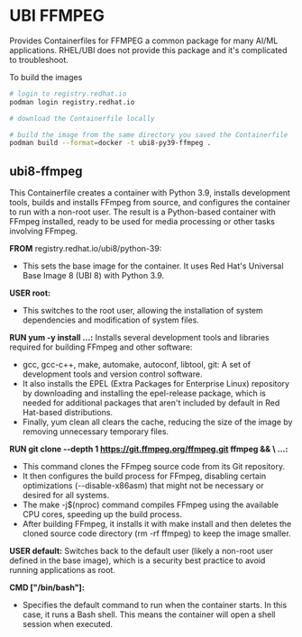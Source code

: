 # UBI FFMPEG

Provides Containerfiles for FFMPEG a common package for many AI/ML applications. RHEL/UBI does not provide this package and it's complicated to troubleshoot.

To build the images
```bash
# login to registry.redhat.io
podman login registry.redhat.io

# download the Containerfile locally

# build the image from the same directory you saved the Containerfile
podman build --format=docker -t ubi8-py39-ffmpeg .
```

## ubi8-ffmpeg
This Containerfile creates a container with Python 3.9, installs development tools, builds and installs FFmpeg from source, and configures the container to run with a non-root user. The result is a Python-based container with FFmpeg installed, ready to be used for media processing or other tasks involving FFmpeg.

**FROM** registry.redhat.io/ubi8/python-39:
- This sets the base image for the container. It uses Red Hat's Universal Base Image 8 (UBI 8) with Python 3.9.

**USER root:**
- This switches to the root user, allowing the installation of system dependencies and modification of system files.

**RUN yum -y install ...:**
Installs several development tools and libraries required for building FFmpeg and other software:
- gcc, gcc-c++, make, automake, autoconf, libtool, git: A set of development tools and version control software.
- It also installs the EPEL (Extra Packages for Enterprise Linux) repository by downloading and installing the epel-release package, which is needed for additional packages that aren't included by default in Red Hat-based distributions.
- Finally, yum clean all clears the cache, reducing the size of the image by removing unnecessary temporary files.

**RUN git clone --depth 1 https://git.ffmpeg.org/ffmpeg.git ffmpeg && \ ...:**
- This command clones the FFmpeg source code from its Git repository.
- It then configures the build process for FFmpeg, disabling certain optimizations (--disable-x86asm) that might not be necessary or desired for all systems.
- The make -j$(nproc) command compiles FFmpeg using the available CPU cores, speeding up the build process.
- After building FFmpeg, it installs it with make install and then deletes the cloned source code directory (rm -rf ffmpeg) to keep the image smaller.

**USER default:**
Switches back to the default user (likely a non-root user defined in the base image), which is a security best practice to avoid running applications as root.

**CMD ["/bin/bash"]:**
- Specifies the default command to run when the container starts. In this case, it runs a Bash shell. This means the container will open a shell session when executed.
